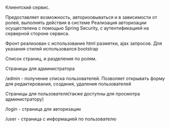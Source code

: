 Клиентский сервис.

Предоставляет возможность, авторизовываться и в зависимости от ролей, выполнять действия в системе
Реализация авторизации осуществлена с помощью Spring Security, с аутентификацией на серверной стороне сервиса.

Фронт реализован с использование html разметки, ajax запросов. Для указания стилей использовался bootstrap

Список страниц, и разделения по ролям.

Страницы для администратора

/admin - получение списка пользователей. Позволяет открывать форму для редактирования, создания, удаления пользователей


Страницы для пользователя(также доступны для просмотра администратору)

/login - страница для авторизации

/user - страница с информацией по пользователю
